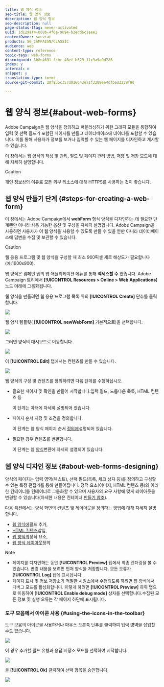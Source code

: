 ```yaml
---
title: 웹 양식 정보
seo-title: 웹 양식 정보
description: 웹 양식 정보
seo-description: null
page-status-flag: never-activated
uuid: 1d129af4-008b-4f6a-9094-b2edd6c1eee1
contentOwner: sauviat
products: SG_CAMPAIGN/CLASSIC
audience: web
content-type: reference
topic-tags: web-forms
discoiquuid: 3b8e4691-fcbc-48ef-b529-11c9a9a9d788
index: y
internal: n
snippet: y
translation-type: tm+mt
source-git-commit: 20f835c357d016643ea1f3209ee4dfb6d3239f90

---
```



# 웹 양식 정보{#about-web-forms}

Adobe Campaign은 웹 양식을 정의하고 퍼블리싱하기 위한 그래픽 모듈을 통합하여 입력 및 선택 필드가 포함된 페이지를 만들고 데이터베이스에 데이터를 포함할 수 있습니다. 이를 통해 사용자가 정보를 보거나 입력할 수 있는 웹 페이지를 디자인하고 게시할 수 있습니다.

이 장에서는 웹 양식의 작성 및 관리, 필드 및 페이지 관리 방법, 저장 및 저장 모드에 대해 자세히 설명합니다.

>[!CAUTION]
>
>개인 정보상의 이유로 모든 외부 리소스에 대해 HTTPS를 사용하는 것이 좋습니다.

## 웹 양식 만들기 단계 {#steps-for-creating-a-web-form}

이 장에서는 Adobe Campaign에서 **webForm** 형식 양식을 디자인하는 데 필요한 단계뿐만 아니라 사용 가능한 옵션 및 구성을 자세히 설명합니다. Adobe Campaign을 사용하면 사용자가 이 웹 양식을 사용할 수 있도록 만들 수 있을 뿐만 아니라 데이터베이스에 답변을 수집 및 보관할 수 있습니다.

>[!CAUTION]
>
>웹 응용 프로그램 및 웹 양식을 구성할 때 최소 900픽셀 세로 해상도가 필요합니다(예:1600x900).

웹 양식은 캠페인 탭의 웹 애플리케이션 메뉴를 통해 **액세스할 수** 있습니다. Adobe Campaign 트리에서 **[!UICONTROL Resources > Online > Web Applications]** 노드 아래에 그룹화됩니다.

웹 양식을 만들려면 웹 응용 프로그램 목록 위의 **[!UICONTROL Create]** 단추를 클릭합니다.

![](assets/webapp_create_new.png)

웹 양식 템플릿( **[!UICONTROL newWebForm]** 기본적으로)을 선택합니다.

![](assets/s_ncs_admin_survey_select_template.png)

그러면 양식의 대시보드로 이동합니다.

![](assets/webapp_empty_dashboard.png)

이 **[!UICONTROL Edit]** 탭에서는 컨텐츠를 만들 수 있습니다.

![](assets/webapp_edit_tab.png)

웹 양식의 구성 및 컨텐츠를 정의하려면 다음 단계를 수행하십시오.

* 필요한 페이지 및 확인을 만들어 시작합니다.입력 필드, 드롭다운 목록, HTML 컨텐츠 등

   이 단계는 아래에 자세히 설명되어 있습니다.

* 페이지 순서 지정 및 조건을 정의합니다.

   이 단계는 웹 양식 페이지 순서 [정의에](../../web/using/defining-web-forms-page-sequencing.md)설명되어 있습니다.

* 필요한 경우 컨텐츠를 변환합니다.

   이 단계는 웹 [양식](../../web/using/translating-a-web-form.md)변환에 자세히 설명되어 있습니다.

## 웹 양식 디자인 정보 {#about-web-forms-designing}

양식의 페이지는 입력 영역(텍스트), 선택 필드(목록, 체크 상자 등)를 정의하고 구성할 수 있는 특정 편집기를 통해 만들어집니다. 정적 요소(이미지, HTML 컨텐츠 등)와 이러한 컨테이너를 컨테이너로 그룹화할 수 있으며 사용자의 요구 사항에 맞게 레이아웃을 변경할 수 있습니다(자세한 내용은 컨테이너 [만들기 참조](../../web/using/defining-web-forms-layout.md#creating-containers)).

다음 섹션에서는 양식 화면의 컨텐츠 및 레이아웃을 정의하는 방법에 대해 자세히 설명합니다.

* [웹 양식에](../../web/using/adding-fields-to-a-web-form.md)필드 추가,
* [HTML 컨텐츠](../../web/using/static-elements-in-a-web-form.md#inserting-html-content)삽입,
* [웹 양식의](../../web/using/static-elements-in-a-web-form.md)정적 요소,
* [웹 양식 레이아웃](../../web/using/defining-web-forms-layout.md)정의

>[!NOTE]
>
>* 페이지를 디자인하는 동안 **[!UICONTROL Preview]** 탭에서 최종 렌더링을 볼 수 있습니다. 변경 내용을 보려면 먼저 양식을 저장합니다. 모든 오류가 **[!UICONTROL Log]** 탭에 표시됩니다.
>* 페이지 표시 및 정보 저장소가 적절한 시퀀스에서 수행되도록 하려면 웹 양식에서 디버그 모드를 활성화합니다. 이렇게 하려면 **[!UICONTROL Preview]** 하위 탭으로 이동하여 **[!UICONTROL Enable debug mode]** 상자를 선택합니다.수집된 모든 정보 및 실행 오류는 각 페이지 하단에 표시됩니다.
>



### 도구 모음에서 아이콘 사용 {#using-the-icons-in-the-toolbar}

도구 모음의 아이콘을 사용하거나 마우스 오른쪽 단추를 클릭하여 입력 영역을 삽입할 수도 있습니다.

![](assets/s_ncs_admin_webform_add_selection.png)

이 경우 추가할 필드 유형과 응답 저장소 모드를 선택하여 시작합니다.

![](assets/s_ncs_admin_webform_select_storage.png)

을 **[!UICONTROL Ok]** 클릭하여 선택 항목을 승인합니다.

![](assets/s_ncs_admin_webform_confirm_storage.png)

